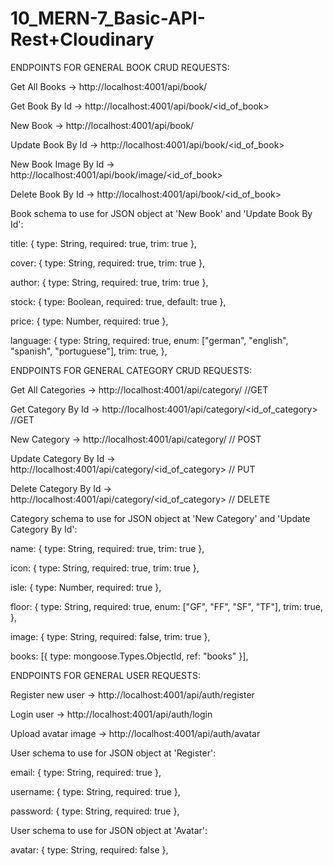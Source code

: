 # 10_MERN-7_Basic-API-Rest+Cloudinary

ENDPOINTS FOR GENERAL BOOK CRUD REQUESTS:

Get All Books -> http://localhost:4001/api/book/

Get Book By Id -> http://localhost:4001/api/book/<id_of_book>

New Book -> http://localhost:4001/api/book/

Update Book By Id -> http://localhost:4001/api/book/<id_of_book>

New Book Image By Id -> http://localhost:4001/api/book/image/<id_of_book>

Delete Book By Id -> http://localhost:4001/api/book/<id_of_book>

Book schema to use for JSON object at 'New Book' and 'Update Book By Id':

title: { type: String, required: true, trim: true },

cover: { type: String, required: true, trim: true },

author: { type: String, required: true, trim: true },

stock: { type: Boolean, required: true, default: true },

price: { type: Number, required: true },

language: {
type: String,
required: true,
enum: ["german", "english", "spanish", "portuguese"],
trim: true,
},

ENDPOINTS FOR GENERAL CATEGORY CRUD REQUESTS:

Get All Categories -> http://localhost:4001/api/category/ //GET

Get Category By Id -> http://localhost:4001/api/category/<id_of_category> //GET

New Category -> http://localhost:4001/api/category/ // POST

Update Category By Id -> http://localhost:4001/api/category/<id_of_category> // PUT

Delete Category By Id -> http://localhost:4001/api/category/<id_of_category> // DELETE

Category schema to use for JSON object at 'New Category' and 'Update Category By Id':

name: { type: String, required: true, trim: true },

icon: { type: String, required: true, trim: true },

isle: { type: Number, required: true },

floor: {
type: String,
required: true,
enum: ["GF", "FF", "SF", "TF"],
trim: true,
},

image: { type: String, required: false, trim: true },

books: [{ type: mongoose.Types.ObjectId, ref: "books" }],

ENDPOINTS FOR GENERAL USER REQUESTS:

Register new user -> http://localhost:4001/api/auth/register

Login user -> http://localhost:4001/api/auth/login

Upload avatar image -> http://localhost:4001/api/auth/avatar

User schema to use for JSON object at 'Register':

email: { type: String, required: true },

username: { type: String, required: true },

password: { type: String, required: true },

User schema to use for JSON object at 'Avatar':

avatar: { type: String, required: false },
